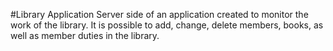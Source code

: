 #Library Application
Server side of an application created to monitor the work of the library. It is possible to add, change, delete members, books, as well as member duties in the library.

